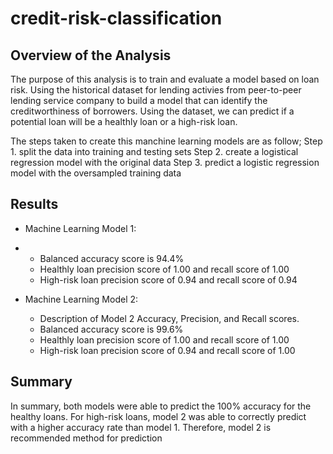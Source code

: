 # credit-risk-classification

## Overview of the Analysis

The purpose of this analysis is to train and evaluate a model based on loan risk. Using the historical dataset for lending activies from peer-to-peer lending service company to build a model that can identify the creditworthiness of borrowers. Using the dataset, we can predict if a potential loan will be a healthly loan or a high-risk loan.

The steps taken to create this manchine learning models are as follow;
Step 1. split the data into training and testing sets
Step 2. create a logistical regression model with the original data
Step 3. predict a logistic regression model with the oversampled training data

## Results


* Machine Learning Model 1:
* 
  * Balanced accuracy score is 94.4%
  * Healthly loan precision score of 1.00 and recall score of 1.00
  * High-risk loan precision score of 0.94 and recall score of 0.94

* Machine Learning Model 2:
  * Description of Model 2 Accuracy, Precision, and Recall scores.
  * Balanced accuracy score is 99.6%
  * Healthly loan precision score of 1.00 and recall score of 1.00
  * High-risk loan precision score of 0.94 and recall score of 1.00

## Summary
In summary, both models were able to predict the 100% accuracy for the healthy loans. For high-risk loans, model 2 was able to correctly predict with a higher accuracy rate than model 1. Therefore, model 2 is recommended method for prediction 
